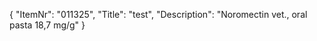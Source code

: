 {
  "ItemNr": "011325",
  "Title": "test",
  "Description": "Noromectin vet., oral pasta 18,7 mg/g"
}